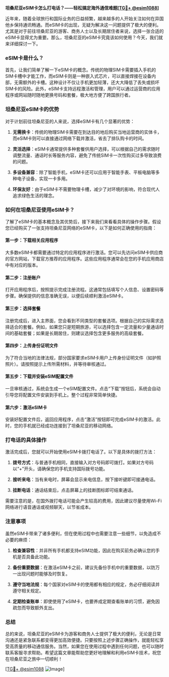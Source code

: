 **坦桑尼亚eSIM卡怎么打电话？——轻松搞定海外通信难题[[TG💪+ @esim1088](https://t.me/s/esim1088)]**

近年来，随着全球旅行和国际业务的日益频繁，越来越多的人开始关注如何在异国他乡保持通讯畅通。而eSIM卡的出现，无疑为解决这一问题提供了极大的便利。尤其是对于前往坦桑尼亚的游客、商务人士以及长期居住者来说，选择一张合适的eSIM卡显得尤为重要。那么，坦桑尼亚的eSIM卡究竟该如何使用？今天，我们就来详细探讨一下。

### eSIM卡是什么？

首先，让我们简单了解一下eSIM卡的概念。传统的物理SIM卡需要插入手机的SIM卡槽中才能工作，而eSIM卡则是一种嵌入式芯片，可以直接焊接在设备内部，无需额外的卡槽。这种设计不仅让手机更加轻薄，还大大降低了丢失或损坏SIM卡的风险。此外，eSIM卡支持远程激活和管理，用户可以通过运营商的应用程序或网站随时随地更换号码和套餐，极大地方便了跨国旅行者。

### 坦桑尼亚eSIM卡的优势

对于计划前往坦桑尼亚的人来说，选择eSIM卡有几个显著的优势：

1. **无需换卡**：传统的物理SIM卡需要在到达目的地后购买当地运营商的实体卡，而eSIM卡则可以直接通过网络下载并激活，省去了排队购卡的时间。
   
2. **灵活选择**：eSIM卡通常提供多种套餐供用户选择，可以根据自己的需求随时调整流量、通话时长等服务内容，避免了传统SIM卡一次性购买过多导致浪费的问题。

3. **多设备兼容**：除了智能手机，eSIM卡还可以应用于智能手表、平板电脑等多种电子设备，实现一卡多用。

4. **环保友好**：由于eSIM卡不需要物理卡槽，减少了对环境的影响，符合现代人追求绿色生活的理念。

### 如何在坦桑尼亚使用eSIM卡？

了解了eSIM卡的基本概念及其优势后，接下来我们来看看具体的操作步骤。假设您已经购买了一张支持坦桑尼亚网络的eSIM卡，以下是如何正确使用的指南：

#### 第一步：下载相关应用程序
大多数eSIM卡都需要通过特定的应用程序进行激活。您可以先访问eSIM卡供应商的官方网站，下载官方推荐的应用程序。这些应用程序通常会在您的手机应用商店中有对应的版本。

#### 第二步：注册账户
打开应用程序后，按照提示完成注册流程。这通常包括填写个人信息、设置密码等步骤。确保提供的信息准确无误，以便后续顺利激活eSIM卡。

#### 第三步：选择套餐
注册完成后，进入主界面，您会看到不同类型的套餐选项。根据自己的实际需求选择适合的套餐。例如，如果您只是短期旅游，可以选择包含一定流量和少量通话时间的基础套餐；如果是长期居住，则建议选择包含更多服务的高级套餐。

#### 第四步：上传身份证明文件
为了符合当地的法律法规，部分国家要求eSIM卡用户上传身份证明文件（如护照照片）。请按照提示上传所需材料，并等待审核通过。

#### 第五步：下载并安装eSIM配置文件
一旦审核通过，系统会生成一个eSIM配置文件。点击“下载”按钮后，系统会自动引导您将配置文件安装到手机上。整个过程非常简单快捷。

#### 第六步：激活eSIM卡
安装好配置文件后，返回应用程序，点击“激活”按钮即可完成eSIM卡的激活。此时，您的手机就已经成功连接到了坦桑尼亚的移动网络。

### 打电话的具体操作

激活完成后，您就可以开始使用eSIM卡拨打电话了。以下是具体的拨打方法：

1. **拨号方式**：与普通手机相同，直接输入对方号码即可拨打。如果对方号码以“+”开头，请确保您的手机支持国际拨号功能。

2. **接听来电**：当有来电时，屏幕会显示来电信息，按下接听键即可接通电话。

3. **挂断电话**：通话结束后，点击屏幕上的挂断图标即可结束通话。

需要注意的是，在国外拨打电话可能会产生较高的费用，因此建议尽量使用Wi-Fi网络进行语音通话或视频聊天，以节省成本。

### 注意事项

虽然eSIM卡带来了诸多便利，但在使用过程中也需要注意一些细节，以免造成不必要的麻烦：

1. **检查兼容性**：并非所有手机都支持eSIM功能，因此在购买前务必确认您的手机是否具备此功能。

2. **备份重要数据**：在激活eSIM卡之前，建议先备份手机中的重要数据，以防万一出现问题时能够及时恢复。

3. **遵守当地法规**：每个国家对eSIM卡的使用都有相应的规定，务必仔细阅读并遵守相关规定。

4. **定期检查账单**：即使使用了eSIM卡，也要养成定期查看账单的习惯，避免因疏忽而导致额外支出。

### 总结

总的来说，坦桑尼亚的eSIM卡为游客和商务人士提供了极大的便利，无论是日常沟通还是紧急联系都变得更加高效便捷。只要按照上述步骤正确操作，就能轻松享受高质量的移动通信服务。当然，如果您在使用过程中遇到任何问题，也可以随时联系客服寻求帮助。希望这篇文章能帮助您更好地理解和利用eSIM卡技术，祝您在坦桑尼亚之旅中一切顺利！

[[TG💪+ @esim1088](https://t.me/s/esim1088) ![Image](https://i.postimg.cc/4NQfJmqS/Snipaste-2025-05-13-00-14-12.png)]